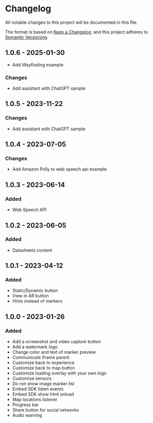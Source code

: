 # Changelog
All notable changes to this project will be documented in this file.

The format is based on [Keep a Changelog](https://keepachangelog.com/en/1.0.0/),
and this project adheres to [Semantic Versioning](https://semver.org/spec/v2.0.0.html).

## 1.0.6 - 2025-01-30

- Add Wayfinding example

### Changes

- Add assistant with ChatGPT sample

## 1.0.5 - 2023-11-22

### Changes

- Add assistant with ChatGPT sample

## 1.0.4 - 2023-07-05

### Changes

- Add Amazon Polly to web speech api example

## 1.0.3 - 2023-06-14

### Added

- Web Speech API

## 1.0.2 - 2023-06-05

### Added

- Datasheets content

## 1.0.1 - 2023-04-12

### Added

- Static/Dynamic button
- View in AR button
- Hints instead of markers

## 1.0.0 - 2023-01-26

### Added

- Add a screenshot and video capture button
- Add a watermark logo
- Change color and text of marker preview
- Communicate iframe parent
- Customize back to experience
- Customize back to map button
- Customize loading overlay with your own logo
- Customize sensors
- Do not show image marker list
- Embed SDK listen events
- Embed SDK show html onload
- Map locations listener
- Progress bar
- Share button for social networks
- Audio warning

